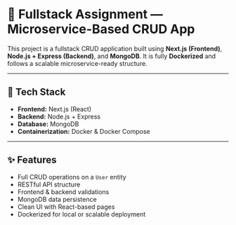 # 🧩 Fullstack Assignment — Microservice-Based CRUD App

This project is a fullstack CRUD application built using **Next.js (Frontend)**, **Node.js + Express (Backend)**, and **MongoDB**. It is fully **Dockerized** and follows a scalable microservice-ready structure.

---

## 🔧 Tech Stack

- **Frontend:** Next.js (React)
- **Backend:** Node.js + Express
- **Database:** MongoDB
- **Containerization:** Docker & Docker Compose

---

## ✨ Features

- Full CRUD operations on a `User` entity
- RESTful API structure
- Frontend & backend validations
- MongoDB data persistence
- Clean UI with React-based pages
- Dockerized for local or scalable deployment


